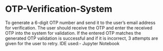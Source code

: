 # OTP-Verification-System
To generate a 6-digit OTP number and send it to the user’s 
email address for verification.
The user should receive the OTP and enter the received 
OTP into the system for validation.
If the entered OTP matches the generated OTP validation 
is successful and if it is incorrect, 3 attempts are given for 
the user to retry.
IDE used:- Jupyter Notebook
